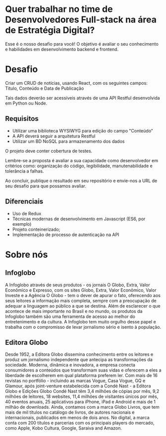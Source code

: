 # Quer trabalhar no time de Desenvolvedores Full-stack na área de Estratégia Digital?

Esse é o nosso desafio para você! O objetivo é avaliar o seu conhecimento e habilidades em desenvolvimento backend e frontend.

# Desafio

Criar um CRUD de notícias, usando React, com os seguintes campos: Título, Conteúdo e Data de Publicação

Tais dados deverão ser acessíveis através de uma API Restful desenvolvida em Python ou Node.


## Requisitos

* Utilizar uma biblioteca WYSIWYG para edição do campo "Conteúdo"
* A API deverá seguir a arquitetura Restful
* Utilizar um BD NoSQL para armazenamento dos dados

O projeto deve conter cobertura de testes.

Lembre-se a proposta é avaliar a sua capacidade como desenvolvedor em critérios como: organização do código, legibilidade, manutenabilidade e tolerância a falhas.

Ao concluir, publique o resultado em seu repositório e envie-nos a URL de seu desafio para que possamos avaliar.

## Diferenciais

* Uso de Redux
* Técnicas modernas de desenvolvimento em Javascript (ES6, por exemplo)
* Projeto conteinerizado;
* Implementação de processo de autenticação na API


# Sobre nós

## Infoglobo
A Infoglobo através de seus produtos - os jornais O Globo, Extra, Valor Econômico e Expresso, com os sites Globo, Extra, Valor Econômico, Valor Investe e a Agência O Globo - tem o dever de apurar o fato, oferecendo aos seus leitores a informação mais completa, sempre com a preocupação de adequar a linguagem ao público a que se destina. Além de esclarecer o que acontece de mais importante no Brasil e no mundo, os produtos da Infoglobo também são uma ferramenta de acesso ao melhor do entretenimento e da cultura. A Infoglobo tem muito orgulho desse papel e trabalha com o compromisso de levar jornalismo sério e isento à população.

## Editora Globo
Desde 1952, a Editora Globo dissemina conhecimento entre os leitores e produz um jornalismo independente que antecipa as transformações da sociedade. Moderna, dinâmica e inovadora, a empresa conecta consumidores a conteúdos que transformam suas vidas e oferecem a eles a liberdade de escolherem em qual plataforma preferem ler. Com mais de 16 revistas no portfólio - incluindo as marcas Vogue, Casa Vogue, GQ e Glamour, após joint-venture estabelecida com a Condé Nast - a Editora Globo e Edições Globo Condé Nast têm 3,4 milhões de cópias por mês, 9,2 milhões de leitores, 18 websites, 11,4 milhões de visitantes únicos por mês, 40 eventos anuais, 25 aplicativos para iPhone, iPad e Android e mais de 1 milhão de downloads. Ainda, contamos com a marca Globo Livros, que tem mais de mil títulos no catálogo de livros, de autores nacionais e internacionais, publicados em menos de dois anos. No digital, a marca conta com 200 títulos e parcerias com os principais players do mercado, como Apple, Kobo Cultura, Google, Saraiva and Amazon.

